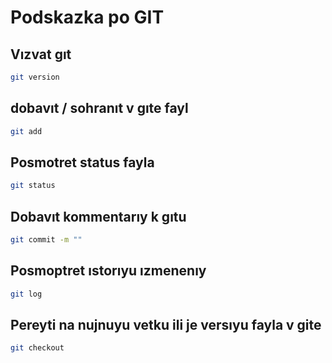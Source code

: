 # Podskazka po GIT

## Vızvat gıt
```sh
git version
```



## dobavıt / sohranıt v gıte fayl
```sh
git add
```


## Posmotret status fayla
```sh
git status
```


## Dobavıt kommentarıy k gıtu
```sh
git commit -m ""
```


## Posmoptret ıstorıyu ızmenenıy
```sh
git log
```


## Pereyti na nujnuyu vetku ili je versıyu fayla v gite
```sh
git checkout 
```